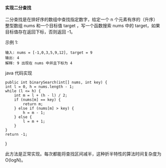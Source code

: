 #### 实现二分查找

二分查找是在排好序的数组中查找指定数字，给定一个 n 个元素有序的（升序）整型数组 nums 和一个目标值 target  ，写一个函数搜索 nums 中的 target，如果目标值存在返回下标，否则返回 -1。

示例 1:

    输入: nums = [-1,0,3,5,9,12], target = 9
    输出: 4
    解释: 9 出现在 nums 中并且下标为 4



java 代码实现

    public int binarySearch(int[] nums, int key) {
    int l = 0, h = nums.length - 1;
    while (l <= h) {
        int m = l + (h - l) / 2;
        if (nums[m] == key) {
            return m;
        } else if (nums[m] > key) {
            h = m - 1;
        } else {
            l = m + 1;
        }
    }
    return -1;
}

此方法是正常实现。每次都能将查找区间减半，这种折半特性的算法时间复杂度为 O(logN)。